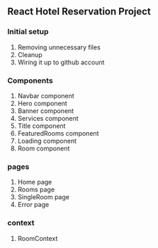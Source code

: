 ## React Hotel Reservation Project

### Initial setup

1. Removing unnecessary files
2. Cleanup
3. Wiring it up to github account

### Components

1. Navbar component
2. Hero component
3. Banner component
4. Services component
5. Title component
6. FeaturedRooms component
7. Loading component
8. Room component

### pages

1. Home page
2. Rooms page
3. SingleRoom page
4. Error page

### context

1. RoomContext
